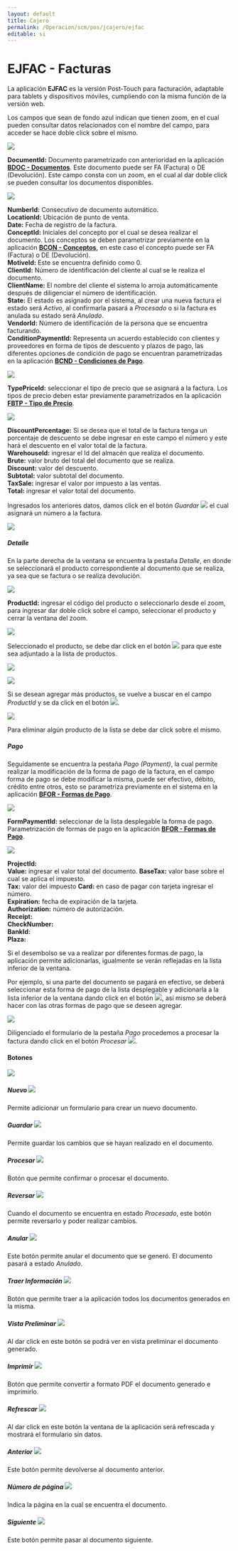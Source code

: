 ```yaml
---
layout: default
title: Cajero
permalink: /Operacion/scm/pos/jcajero/ejfac
editable: si
---
```


# EJFAC - Facturas

La aplicación **EJFAC** es la versión Post-Touch para facturación, adaptable para tablets y dispositivos móviles, cumpliendo con la misma función de la versión web.  

Los campos que sean de fondo azul indican que tienen zoom, en el cual pueden consultar datos relacionados con el nombre del campo, para acceder se hace doble click sobre el mismo.  

![](ejfac.png)

**DocumentId:** Documento parametrizado con anterioridad en la aplicación [**BDOC - Documentos**](http://docs.oasiscom.com/Operacion/common/bsistema/bdoc). Este documento puede ser FA (Factura) o DE (Devolución). Este campo consta con un zoom, en el cual al dar doble click se pueden consultar los documentos disponibles.  

![](ejfac1.png)

**NumberId:** Consecutivo de documento automático.  
**LocationId:** Ubicación de punto de venta.  
**Date:** Fecha de registro de la factura.  
**ConceptId:** Iniciales del concepto por el cual se desea realizar el documento. Los conceptos se deben parametrizar previamente en la aplicación [**BCON - Conceptos**](http://docs.oasiscom.com/Operacion/common/bsistema/bcon), en este caso el concepto puede ser FA (Factura) o DE (Devolución).  
**MotiveId:** Este se encuentra definido como 0.  
**ClientId:** Número de identificación del cliente al cual se le realiza el documento.  
**ClientName:** El nombre del cliente el sistema lo arroja automáticamente después de diligenciar el número de identificación.  
**State:** El estado es asignado por el sistema, al crear una nueva factura el estado será _Activo_, al confirmarla pasará a _Procesado_ o si la factura es anulada su estado será _Anulado_.  
**VendorId:** Número de identificación de la persona que se encuentra facturando.  
**ConditionPaymentId:** Representa un acuerdo establecido con clientes y proveedores en forma de tipos de descuento y plazos de pago, las diferentes opciones de condición de pago se encuentran parametrizadas en la aplicación [**BCND - Condiciones de Pago**](http://docs.oasiscom.com/Operacion/common/bcomer/bcnd).  

![](ejfac2.png)

**TypePriceId:** seleccionar el tipo de precio que se asignará a la factura. Los tipos de precio deben estar previamente parametrizados en la aplicación [**FBTP - Tipo de Precio**](http://docs.oasiscom.com/Operacion/scm/facturacion/fbasica/fbtp).

![](ejfac3.png)

**DiscountPercentage:** Si se desea que el total de la factura tenga un porcentaje de descuento se debe ingresar en este campo el número y este hará el descuento en el valor total de la factura.  
**WarehouseId:** ingresar el Id del almacén que realiza el documento.  
**Brute:** valor bruto del total del documento que se realiza.  
**Discount:** valor del descuento.  
**Subtotal:** valor subtotal del documento.  
**TaxSale:** ingresar el valor por impuesto a las ventas.  
**Total:** ingresar el valor total del documento.  

Ingresados los anteriores datos, damos click en el botón _Guardar_ ![](guardar.png) el cual asignará un número a la factura. 

![](ejfac12.png)

##### Detalle

En la parte derecha de la ventana se encuentra la pestaña _Detalle_, en donde se seleccionará el producto correspondiente al documento que se realiza, ya sea que se factura o se realiza devolución.  

![](ejfac4.png)

**ProductId:** ingresar el código del producto o seleccionarlo desde el zoom, para ingresar dar doble click sobre el campo, seleccionar el producto y cerrar la ventana del zoom.  

![](ejfac5.png)

Seleccionado el producto, se debe dar click en el botón ![](mas.png) para que este sea adjuntado a la lista de productos.  

![](ejfac6.png)

![](ejfac7.png)

Si se desean agregar más productos, se vuelve a buscar en el campo _ProductId_ y se da click en el botón ![](mas.png).

![](ejfac8.png)

Para eliminar algún producto de la lista se debe dar click sobre el mismo.  


##### Pago

Seguidamente se encuentra la pestaña _Pago (Payment)_, la cual permite realizar la modificación de la forma de pago de la factura, en el campo forma de pago se debe modificar la misma, puede ser efectivo, débito, crédito entre otros, esto se parametriza previamente en el sistema en la aplicación [**BFOR - Formas de Pago**](http://docs.oasiscom.com/Operacion/common/bcomer/bfor).  

![](ejfac9.png)

**FormPaymentId:** seleccionar de la lista desplegable la forma de pago. Parametrización de formas de pago en la aplicación [**BFOR - Formas de Pago**](http://docs.oasiscom.com/Operacion/common/bcomer/bfor).

![](ejfac10.png)

**ProjectId:**  
**Value:** ingresar el valor total del documento.
**BaseTax:** valor base sobre el cual se aplica el impuesto.  
**Tax:** valor del impuesto
**Card:** en caso de pagar con tarjeta ingresar el número.  
**Expiration:** fecha de expiración de la tarjeta.  
**Authorization:** número de autorización.  
**Receipt:**  
**CheckNumber:**  
**BankId:**  
**Plaza:**  

Si el desembolso se va a realizar por diferentes formas de pago, la aplicación permite adicionarlas, igualmente se verán reflejadas en la lista inferior de la ventana.  

Por ejemplo, si una parte del documento se pagará en efectivo, se deberá seleccionar esta forma de pago de la lista desplegable y adicionarla a la lista inferior de la ventana dando click en el botón ![](mas.png), así mismo se deberá hacer con las otras formas de pago que se deseen agregar.  

![](ejfac11.png)

Diligenciado el formulario de la pestaña _Pago_ procedemos a procesar la factura dando click en el botón _Procesar_  ![](procesar.png).

#### Botones

![](botones.png)


##### Nuevo ![](nuevo.png)

Permite adicionar un formulario para crear un nuevo documento.  

##### Guardar ![](guardar.png)

Permite guardar los cambios que se hayan realizado en el documento.  

##### Procesar ![](procesar.png)

Botón que permite confirmar o procesar el documento.  

##### Reversar ![](reversar.png)

Cuando el documento se encuentra en estado _Procesado_, este botón permite reversarlo y poder realizar cambios.  

##### Anular ![](anular.png)

Este botón permite anular el documento que se generó. El documento pasará a estado _Anulado_.

##### Traer Información ![](traer.png)

Botón que permite traer a la aplicación todos los documentos generados en la misma.  

##### Vista Preliminar ![](vista.png)

Al dar click en este botón se podrá ver en vista preliminar el documento generado.  

##### Imprimir ![](imprimir.png)

Botón que permite convertir a formato PDF el documento generado e imprimirlo.  

##### Refrescar ![](refrescar.png)

Al dar click en este botón la ventana de la aplicación será refrescada y mostrará el formulario sin datos.  

##### Anterior ![](devolver.png)

Este botón permite devolverse al documento anterior.  

##### Número de página ![](pagina.png)

Indica la página en la cual se encuentra el documento.  

##### Siguiente ![](pagina.png)

Este botón permite pasar al documento siguiente.  

